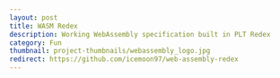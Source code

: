 ```yaml
---
layout: post
title: WASM Redex
description: Working WebAssembly specification built in PLT Redex
category: Fun
thumbnail: project-thumbnails/webassembly_logo.jpg
redirect: https://github.com/icemoon97/web-assembly-redex
---
```


